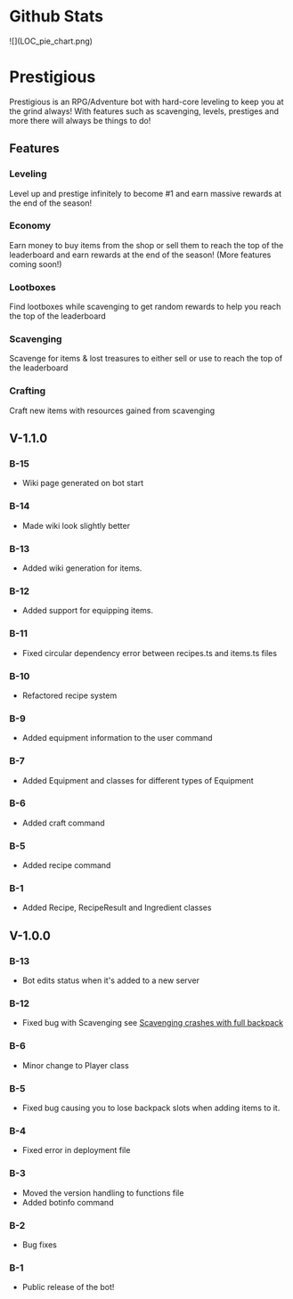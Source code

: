 # Github Stats

<!-- LOC_PIE_CHART --> ![](LOC_pie_chart.png)

# Prestigious

Prestigious is an RPG/Adventure bot with hard-core leveling to keep you at the grind always! With features such as scavenging, levels, prestiges and more there will always be things to do!

## Features

### Leveling

Level up and prestige infinitely to become #1 and earn massive rewards at the end of the season!

### Economy

Earn money to buy items from the shop or sell them to reach the top of the leaderboard and earn rewards at the end of the season! (More features coming soon!)

### Lootboxes

Find lootboxes while scavenging to get random rewards to help you reach the top of the leaderboard

### Scavenging

Scavenge for items & lost treasures to either sell or use to reach the top of the leaderboard

### Crafting

Craft new items with resources gained from scavenging

## V-1.1.0

### B-15

-   Wiki page generated on bot start

### B-14

-   Made wiki look slightly better

### B-13

-   Added wiki generation for items.

### B-12

-   Added support for equipping items.

### B-11

-   Fixed circular dependency error between recipes.ts and items.ts files

### B-10

-   Refactored recipe system

### B-9

-   Added equipment information to the user command

### B-7

-   Added Equipment and classes for different types of Equipment

### B-6

-   Added craft command

### B-5

-   Added recipe command

### B-1

-   Added Recipe, RecipeResult and Ingredient classes

## V-1.0.0

### B-13

-   Bot edits status when it's added to a new server

### B-12

-   Fixed bug with Scavenging see [Scavenging crashes with full backpack](https://github.com/LightBlueGamer/Prestigious/issues/1)

### B-6

-   Minor change to Player class

### B-5

-   Fixed bug causing you to lose backpack slots when adding items to it.

### B-4

-   Fixed error in deployment file

### B-3

-   Moved the version handling to functions file
-   Added botinfo command

### B-2

-   Bug fixes

### B-1

-   Public release of the bot!
